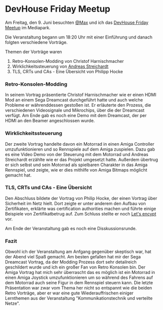 # DevHouse Friday Meetup

Am Freitag, den 9. Juni besuchten [@Max](https://github.com/MKrusch) und ich das [DevHouse Friday Meetup](https://www.meetup.com/DevHouseFriday-Chillout/events/238182514/) im Mediapark.

Die Veranstaltung begann um 18:20 Uhr mit einer Einführung und danach folgten verschiedene Vorträge.

Themen der Vorträge waren
1. Retro-Konsolen-Modding von Christof Harnischmacher  
2. Wirklichkeitssteuerung von [Andreas Streichardt](https://twitter.com/m0ppers)       
3. TLS, CRTs und CAs - Eine Übersicht von Philipp Hocke

### Retro-Konsolen-Modding
In seinem Vortrag präsentierte Christof Harnischmacher wie er einen HDMI Mod an einem Sega Dreamcast durchgeführt hatte und auch welche Probleme er währenddessen gestoßen ist.
Er erläuterte den Prozess, die verschiedenen Videosignale und Mikrochips, über die der Dreamcast verfügt.
Am Ende gab es noch eine Demo mit dem Dreamcast, der per HDMI an den Beamer angeschlossen wurde.

### Wirklichkeitssteuerung
Der zweite Vortrag handelte davon ein Motorrad in einen Amiga Controller umzufunktionieren und so Rennspiele auf dem Amiga zuspielen.
Dazu gab es eine Video Demo von der Steuerung mit dem Motorrad und Andreas Streichardt erzählte wie er das Projekt umgesetzt hatte.
Außerdem übertrug er sich selbst und sein Motorrad als spielbaren Charakter in das Amiga Rennspiel, und zeigte, wie er dies mithilfe von Amiga Bitmaps möglicht gemacht hat.

### TLS, CRTs und CAs - Eine Übersicht
Den Abschluss bildete der Vortrag von Philip Hocke, der einen Vortrag über Sicherheit im Netz hielt. Dort zeigte er unter anderem den Aufbau von Zertifikaten, erklärte was certification authorities machen und führte einige Beispiele von Zertifikatbetrug auf.
Zum Schluss stellte er noch [Let's encypt](https://letsencrypt.org/) vor.


Am Ende der Veranstaltung gab es noch eine Disskussionsrunde.


### Fazit

Obwohl ich der Veranstaltung am Anfgang gegenüber skeptisch war, hat der Abend viel Spaß gemacht.
Am besten gefallen hat mir der Sega Dreamcast Vortrag, da der Modding Prozess dort sehr detailreich geschildert wurde und ich ein großer Fan von Retro Konsolen bin. Der Amiga Vortrag hat mich sehr überrascht das es möglich ist ein Motorrad in einen Amiga Joystick umzufunktionieren um so während des Fahrens auf dem Motorrad auch seine Figur in dem Rennspiel steuern kann.
Die letzte Präsentation war zwar vom Thema her nicht so entspannt wie die beiden Retro Vorträge, aber er war eine gute Wiederauffrischen einiger Lernthemen aus der Veranstaltung "Kommunikationstechnik und verteilte Netze".

